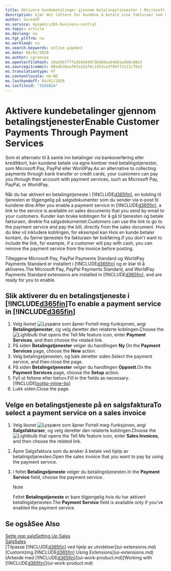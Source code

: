 ```yaml
---
title: Aktivere kundebetalinger gjennom betalingstjenester | Microsoft-dokumentasjon
description: Gjør det lettere for kundene å betale sine fakturaer ved å aktivere betalingstjenester.
author: SorenGP
ms.service: dynamics365-business-central
ms.topic: article
ms.devlang: na
ms.tgt_pltfrm: na
ms.workload: na
ms.search.keywords: online payment
ms.date: 04/01/2020
ms.author: sgroespe
ms.openlocfilehash: 18ed3b77ffa369d4d9f3bd66ea54b81adb0c88e3
ms.sourcegitcommit: 88e4b30eaf6fa32af0c1452ce2f85ff1111c75e2
ms.translationtype: HT
ms.contentlocale: nb-NO
ms.lasthandoff: 04/01/2020
ms.locfileid: "3191814"
---
```

# <a name="enable-customer-payments-through-payment-services"></a><span data-ttu-id="605ba-103">Aktivere kundebetalinger gjennom betalingstjenester</span><span class="sxs-lookup"><span data-stu-id="605ba-103">Enable Customer Payments Through Payment Services</span></span>
<span data-ttu-id="605ba-104">Som et alternativ til å samle inn betalinger via bankoverføring eller kredittkort, kan kundene betale via egne kontoer med betalingstjenester, som Microsoft Pay, PayPal eller WorldPay.</span><span class="sxs-lookup"><span data-stu-id="605ba-104">As an alternative to collecting payments through bank transfer or credit cards, your customers can pay you through their account with payment services, such as Microsoft Pay, PayPal, or WorldPay.</span></span>  

<span data-ttu-id="605ba-105">Når du har aktivert en betalingstjeneste i [!INCLUDE[d365fin](includes/d365fin_md.md)], en kobling til tjenesten er tilgjengelig på salgsdokumenter som du sender via e-post til kundene dine.</span><span class="sxs-lookup"><span data-stu-id="605ba-105">After you enable a payment service in [!INCLUDE[d365fin](includes/d365fin_md.md)], a link to the service is available on sales documents that you send by email to your customers.</span></span> <span data-ttu-id="605ba-106">Kunder kan bruke koblingen for å gå til tjenesten og betale fakturaen, direkte fra salgsdokumentet.</span><span class="sxs-lookup"><span data-stu-id="605ba-106">Customers can use the link to go to the payment service and pay the bill, directly from the sales document.</span></span> <span data-ttu-id="605ba-107">Hvis du ikke vil inkludere koblingen, for eksempel kan Hvis en kunde betaler kontant, du fjerne tjenesten fra fakturaen før bokføring.</span><span class="sxs-lookup"><span data-stu-id="605ba-107">If you don't want to include the link, for example, if a customer will pay with cash, you can remove the payment service from the invoice before posting.</span></span>  

<span data-ttu-id="605ba-108">Tilleggene Microsoft Pay, PayPal Payments Standard og WorldPay Payments Standard er installert i [!INCLUDE[d365fin](includes/d365fin_md.md)] og er klar til å aktiveres.</span><span class="sxs-lookup"><span data-stu-id="605ba-108">The Microsoft Pay, PayPal Payments Standard, and WorldPay Payments Standard extensions are installed in [!INCLUDE[d365fin](includes/d365fin_md.md)], and are ready for you to enable.</span></span>  

## <a name="to-enable-a-payment-service-in-d365fin"></a><span data-ttu-id="605ba-109">Slik aktiverer du en betalingstjeneste i [!INCLUDE[d365fin](includes/d365fin_md.md)]</span><span class="sxs-lookup"><span data-stu-id="605ba-109">To enable a payment service in [!INCLUDE[d365fin](includes/d365fin_md.md)]</span></span>
1. <span data-ttu-id="605ba-110">Velg ikonet ![Lyspære som åpner Fortell meg-funksjonen](media/ui-search/search_small.png "Fortell hva du vil gjøre"), angi **Betalingstjenester**, og velg deretter den relaterte koblingen.</span><span class="sxs-lookup"><span data-stu-id="605ba-110">Choose the ![Lightbulb that opens the Tell Me feature](media/ui-search/search_small.png "Tell me what you want to do") icon, enter **Payment Services**, and then choose the related link.</span></span>  
2. <span data-ttu-id="605ba-111">På siden **Betalingstjenester** velger du handlingen **Ny**.</span><span class="sxs-lookup"><span data-stu-id="605ba-111">On the **Payment Services** page, choose the **New** action.</span></span>  
3. <span data-ttu-id="605ba-112">Velg betalingstjenesten, og lukk deretter siden.</span><span class="sxs-lookup"><span data-stu-id="605ba-112">Select the payment service, and then close the page.</span></span>  
4. <span data-ttu-id="605ba-113">På siden **Betalingstjenester** velger du handlingen **Oppsett**.</span><span class="sxs-lookup"><span data-stu-id="605ba-113">On the **Payment Services** page, choose the **Setup** action.</span></span>  
5. <span data-ttu-id="605ba-114">Fyll ut feltene etter behov.</span><span class="sxs-lookup"><span data-stu-id="605ba-114">Fill in the fields as necessary.</span></span> [!INCLUDE[tooltip-inline-tip](includes/tooltip-inline-tip_md.md)]  
6. <span data-ttu-id="605ba-115">Lukk siden.</span><span class="sxs-lookup"><span data-stu-id="605ba-115">Close the page.</span></span>  

## <a name="to-select-a-payment-service-on-a-sales-invoice"></a><span data-ttu-id="605ba-116">Velge en betalingstjeneste på en salgsfaktura</span><span class="sxs-lookup"><span data-stu-id="605ba-116">To select a payment service on a sales invoice</span></span>
1. <span data-ttu-id="605ba-117">Velg ikonet ![Lyspære som åpner Fortell meg-funksjonen](media/ui-search/search_small.png "Fortell hva du vil gjøre"), angi **Salgsfakturaer**, og velg deretter den relaterte koblingen.</span><span class="sxs-lookup"><span data-stu-id="605ba-117">Choose the ![Lightbulb that opens the Tell Me feature](media/ui-search/search_small.png "Tell me what you want to do") icon, enter **Sales Invoices**, and then choose the related link.</span></span>  
2. <span data-ttu-id="605ba-118">Åpne Salgsfaktura som du ønsker å betale ved hjelp av betalingstjenesten.</span><span class="sxs-lookup"><span data-stu-id="605ba-118">Open the sales invoice that you want to pay by using the payment service.</span></span>  
3. <span data-ttu-id="605ba-119">I feltet **Betalingstjeneste** velger du betalingstjenesten.</span><span class="sxs-lookup"><span data-stu-id="605ba-119">In the **Payment Service** field, choose the payment service.</span></span>  

    > [!NOTE]  
    > <span data-ttu-id="605ba-120">Feltet **Betalingstjeneste** er bare tilgjengelig hvis du har aktivert betalingstjenesten.</span><span class="sxs-lookup"><span data-stu-id="605ba-120">The **Payment Service** field is available only if you've enabled the payment service.</span></span>  

## <a name="see-also"></a><span data-ttu-id="605ba-121">Se også</span><span class="sxs-lookup"><span data-stu-id="605ba-121">See Also</span></span>  
[<span data-ttu-id="605ba-122">Sette opp salg</span><span class="sxs-lookup"><span data-stu-id="605ba-122">Setting Up Sales</span></span>](sales-setup-sales.md)  
[<span data-ttu-id="605ba-123">Salg</span><span class="sxs-lookup"><span data-stu-id="605ba-123">Sales</span></span>](sales-manage-sales.md)  
<span data-ttu-id="605ba-124">[Tilpasse [!INCLUDE[d365fin](includes/d365fin_md.md)] ved hjelp av utvidelser](ui-extensions.md)</span><span class="sxs-lookup"><span data-stu-id="605ba-124">[Customizing [!INCLUDE[d365fin](includes/d365fin_md.md)] Using Extensions](ui-extensions.md)</span></span>  
<span data-ttu-id="605ba-125">[Arbeide med [!INCLUDE[d365fin](includes/d365fin_md.md)]](ui-work-product.md)</span><span class="sxs-lookup"><span data-stu-id="605ba-125">[Working with [!INCLUDE[d365fin](includes/d365fin_md.md)]](ui-work-product.md)</span></span>  
